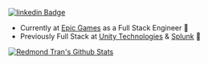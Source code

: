 [![linkedin Badge](https://img.shields.io/badge/redmondtran-blue?style=social&logo=Linkedin&logoColor=blue&link=https://www.linkedin.com/in/redmondtran)](https://www.linkedin.com/in/redmondtran)

-  Currently at [Epic Games](https://create.fortnite.com/welcome?team=personal) as a Full Stack Engineer 💼 
-  Previously Full Stack at [Unity Technologies](https://unity.com/) & [Splunk](https://www.splunk.com/) 🏢 

<a href="#stats" align="center">
    <img align="center" alt="Redmond Tran's Github Stats" src="https://github-readme-stats.vercel.app/api?username=redtn&count_private=true&show_icons=true&include_all_commits=true&show_owner=true"/>
</a>

